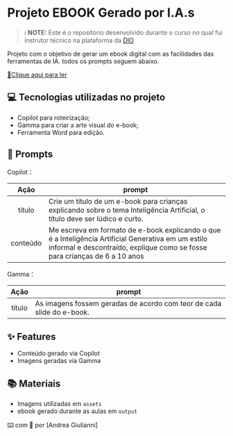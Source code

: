 
# Projeto EBOOK Gerado por I.A.s


 > ℹ️ **NOTE:** Este é o repositório desenvolvido durante o curso no qual fui instrutor técnico na plataforma da [DIO](https://dio.me)

Projeto com o objetivo de gerar um ebook digital com as facilidades das ferramentas de IA. todos os prompts
seguem abaixo.

<a href="https://github.com/Giulianni-dea/lab-natty-or-not/blob/main/A-Magia-da-Inteligencia-Artificial-Generativa.pdf" title="View PDF now"> 📕Clique aqui para ler</a>

## 💻 Tecnologias utilizadas no projeto

- Copilot para roteirização; 
- Gamma para criar a arte visual do e-book; 
- Ferramenta Word para edição.

## 🧠 Prompts


Copilot：

|   Ação   | prompt                                                                                                                                                                                                                                                                         |
| :------: | ------------------------------------------------------------------------------------------------------------------------------------------------------------------------------------------------------------------------------------------------------------------------------ |
|  título  | Crie um título de um e-book para crianças explicando sobre o tema Inteligência Artificial, o título deve ser lúdico e curto.                                                  |
| conteúdo | Me escreva em formato de e-book explicando o que é a Inteligência Artificial Generativa em um estilo informal e descontraído, explique como se fosse para crianças de 6 a 10 anos|


Gamma：

|  Ação  | prompt                                                                                 |
| :----: | -------------------------------------------------------------------------------------- |
| título | As imagens fossem geradas de acordo com teor de cada slide do e-book. |

## ✨ Features

- Conteúdo gerado via Copilot
- Imagens geradas via Gamma

## 📚 Materiais

- Imagens utilizadas em `assets`
- ebook gerado durante as aulas em `output`

⌨️ com 💜 por [Andrea Giulianni]

